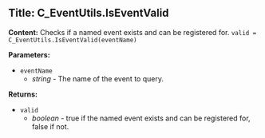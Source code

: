 ## Title: C_EventUtils.IsEventValid

**Content:**
Checks if a named event exists and can be registered for.
`valid = C_EventUtils.IsEventValid(eventName)`

**Parameters:**
- `eventName`
  - *string* - The name of the event to query.

**Returns:**
- `valid`
  - *boolean* - true if the named event exists and can be registered for, false if not.